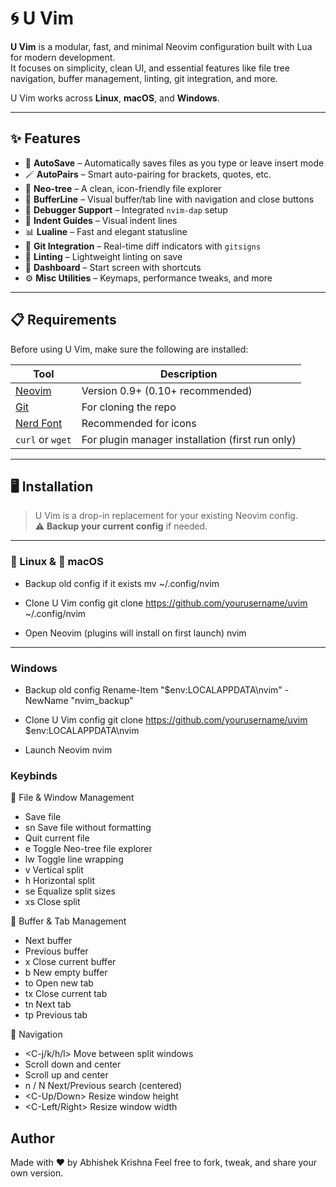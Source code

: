 # 🌀 U Vim

**U Vim** is a modular, fast, and minimal Neovim configuration built with Lua for modern development.  
It focuses on simplicity, clean UI, and essential features like file tree navigation, buffer management, linting, git integration, and more.

U Vim works across **Linux**, **macOS**, and **Windows**.

---

## ✨ Features

- 🔁 **AutoSave** – Automatically saves files as you type or leave insert mode
- 🪄 **AutoPairs** – Smart auto-pairing for brackets, quotes, etc.
- 📂 **Neo-tree** – A clean, icon-friendly file explorer
- 📑 **BufferLine** – Visual buffer/tab line with navigation and close buttons
- 🧪 **Debugger Support** – Integrated `nvim-dap` setup
- 📏 **Indent Guides** – Visual indent lines
- 📊 **Lualine** – Fast and elegant statusline
- 🌿 **Git Integration** – Real-time diff indicators with `gitsigns`
- 🚦 **Linting** – Lightweight linting on save
- 🚀 **Dashboard** – Start screen with shortcuts
- ⚙️ **Misc Utilities** – Keymaps, performance tweaks, and more

---

## 📋 Requirements

Before using U Vim, make sure the following are installed:

| Tool        | Description                        |
|-------------|------------------------------------|
| [Neovim](https://neovim.io) | Version 0.9+ (0.10+ recommended) |
| [Git](https://git-scm.com) | For cloning the repo             |
| [Nerd Font](https://www.nerdfonts.com/) | Recommended for icons |
| `curl` or `wget` | For plugin manager installation (first run only) |

---

## 🖥️ Installation

> U Vim is a drop-in replacement for your existing Neovim config.  
> ⚠️ **Backup your current config** if needed.

---

### 🐧 Linux & 🍎 macOS

- Backup old config if it exists
mv ~/.config/nvim 

- Clone U Vim config
git clone https://github.com/yourusername/uvim ~/.config/nvim

- Open Neovim (plugins will install on first launch)
nvim

---

### Windows
- Backup old config
Rename-Item "$env:LOCALAPPDATA\nvim" -NewName "nvim_backup"

- Clone U Vim config
git clone https://github.com/yourusername/uvim $env:LOCALAPPDATA\nvim

- Launch Neovim
nvim

### Keybinds
📁 File & Window Management

- <C-s>	Save file
- <leader>sn	Save file without formatting
- <C-q>	Quit current file
- <leader>e	Toggle Neo-tree file explorer
- <leader>lw	Toggle line wrapping
- <leader>v	Vertical split
- <leader>h	Horizontal split
- <leader>se	Equalize split sizes
- <leader>xs	Close split

📑 Buffer & Tab Management

- <Tab>	Next buffer
- <S-Tab>	Previous buffer
- <leader>x	Close current buffer
- <leader>b	New empty buffer
- <leader>to	Open new tab
- <leader>tx	Close current tab
- <leader>tn	Next tab
- <leader>tp	Previous tab

🧭 Navigation

- <C-j/k/h/l>	Move between split windows
- <C-d>	Scroll down and center
- <C-u>	Scroll up and center
- n / N	Next/Previous search (centered)
- <C-Up/Down>	Resize window height
- <C-Left/Right>	Resize window width

## Author

Made with ❤️ by Abhishek Krishna
Feel free to fork, tweak, and share your own version.

